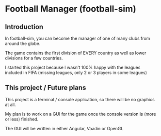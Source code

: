# Football Manager (football-sim)

## Introduction
In football-sim, you can become the manager of one of many clubs from around the globe.

The game contains the first division of EVERY country as well as lower divisions for a few countries.

I started this project because I wasn't 100% happy with the leagues included in FIFA (missing leagues, only 2 or 3 players in some leagues)

## This project / Future plans
This project is a terminal / console application, so there will be no graphics at all.

My plan is to work on a GUI for the game once the console version is (more or less) finished.

The GUI will be written in either Angular, Vaadin or OpenGL
